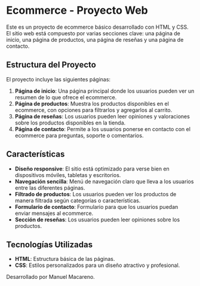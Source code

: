 # Ecommerce - Proyecto Web

Este es un proyecto de ecommerce básico desarrollado con HTML y CSS. El sitio web está compuesto por varias secciones clave: una página de inicio, una página de productos, una página de reseñas y una página de contacto.

## Estructura del Proyecto

El proyecto incluye las siguientes páginas:

1. **Página de inicio**: Una página principal donde los usuarios pueden ver un resumen de lo que ofrece el ecommerce.
2. **Página de productos**: Muestra los productos disponibles en el ecommerce, con opciones para filtrarlos y agregarlos al carrito.
3. **Página de reseñas**: Los usuarios pueden leer opiniones y valoraciones sobre los productos disponibles en la tienda.
4. **Página de contacto**: Permite a los usuarios ponerse en contacto con el ecommerce para preguntas, soporte o comentarios.

## Características

- **Diseño responsive**: El sitio está optimizado para verse bien en dispositivos móviles, tabletas y escritorios.
- **Navegación sencilla**: Menú de navegación claro que lleva a los usuarios entre las diferentes páginas.
- **Filtrado de productos**: Los usuarios pueden ver los productos de manera filtrada según categorías o características.
- **Formulario de contacto**: Formulario para que los usuarios puedan enviar mensajes al ecommerce.
- **Sección de reseñas**: Los usuarios pueden leer opiniones sobre los productos.

## Tecnologías Utilizadas

- **HTML**: Estructura básica de las páginas.
- **CSS**: Estilos personalizados para un diseño atractivo y profesional.

Desarrollado por Manuel Macareno.